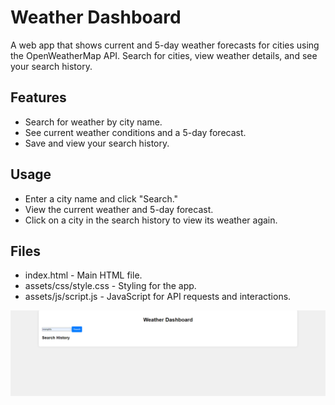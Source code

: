 # Weather Dashboard

A web app that shows current and 5-day weather forecasts for cities using the OpenWeatherMap API. Search for cities, view weather details, and see your search history.

## Features

* Search for weather by city name.
* See current weather conditions and a 5-day forecast.
* Save and view your search history.

## Usage

* Enter a city name and click "Search."
* View the current weather and 5-day forecast.
* Click on a city in the search history to view its weather again.

## Files 

* index.html - Main HTML file.
* assets/css/style.css - Styling for the app.
* assets/js/script.js - JavaScript for API requests and interactions.

<img src="./assets/Screenshot (56).png" alt="">